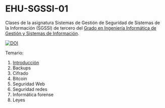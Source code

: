 # EHU-SGSSI-01
Clases de la asignatura Sistemas de Gestión de Seguridad de Sistemas de la Información (SGSSI) de tercero del [Grado en Ingeniería Informática de Gestión y Sistemas de Información](https://www.ehu.eus/es/grado-ingenieria-informatica-de-gestion-y-sistemas-de-informacion-bizkaia).

[![DOI](https://zenodo.org/badge/334955028.svg)](https://zenodo.org/badge/latestdoi/334955028)

Temario:

1. [Introducción](Introduccion/index.html)
2. Backups
3. Cifrado
4. Bitcoin
5. Seguridad Web
6. Seguridad redes
7. Informática forense
8. Leyes
